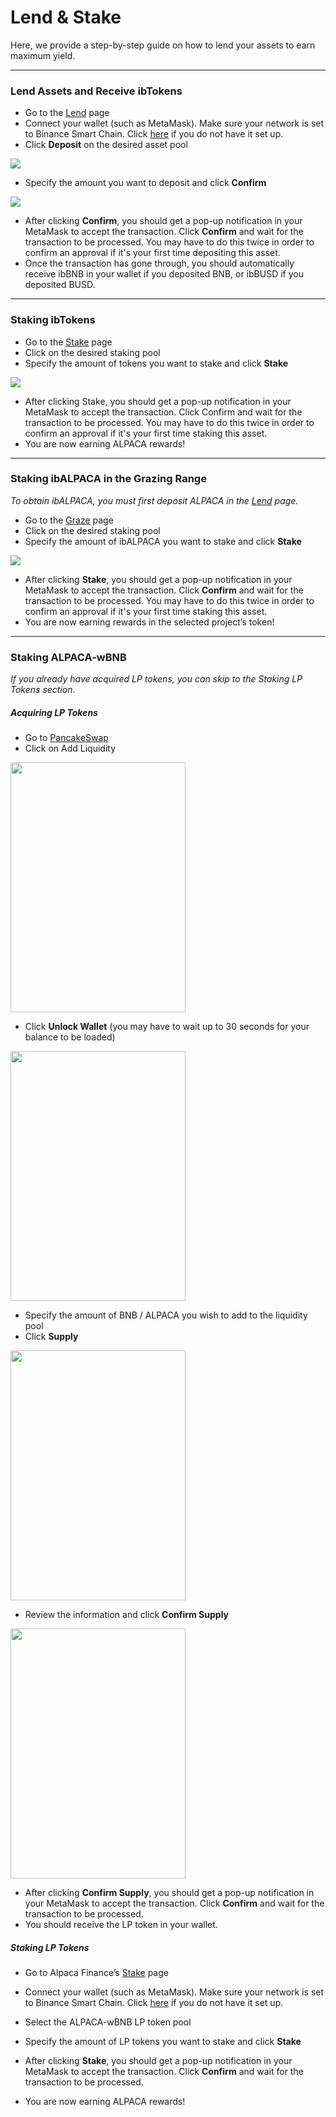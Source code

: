 # Lend & Stake
Here, we provide a step-by-step guide on how to lend your assets to earn maximum yield.
***

### Lend Assets and Receive ibTokens
* Go to the [Lend](www.baidu.com) page
* Connect your wallet (such as MetaMask). Make sure your network is set to Binance Smart Chain. Click [here](https://academy.binance.com/en/articles/connecting-metamask-to-binance-smart-chain) if you do not have it set up.
* Click **Deposit** on the desired asset pool

![](https://pic.imgdb.cn/item/60f7e6c95132923bf8fc037a.png)

* Specify the amount you want to deposit and click **Confirm**

![](https://pic.imgdb.cn/item/60f7e72b5132923bf8fd89b6.png)

* After clicking **Confirm**, you should get a pop-up notification in your MetaMask to accept the transaction. Click **Confirm** and wait for the transaction to be processed. You may have to do this twice in order to confirm an approval if it's your first time depositing this asset.
* Once the transaction has gone through, you should automatically  receive ibBNB in your wallet if you deposited BNB, or ibBUSD if you deposited BUSD.

***

### Staking ibTokens
* Go to the [Stake](www.baidu.com) page
* Click on the desired staking pool
* Specify the amount of tokens you want to stake and click **Stake**

![](https://pic.imgdb.cn/item/60f7e7b35132923bf8ffa9df.png)

* After clicking Stake, you should get a pop-up notification in your MetaMask to accept the transaction. Click Confirm and wait for the transaction to be processed. You may have to do this twice in order to confirm an approval if it's your first time staking this asset.
* You are now earning ALPACA rewards!

***

### Staking ibALPACA in the Grazing Range
*To obtain ibALPACA, you must first deposit ALPACA in the [Lend](www.baidu.com) page.*

* Go to the [Graze](www.baidu.com) page
* Click on the desired staking pool
* Specify the amount of ibALPACA you want to stake and click **Stake**

![](https://pic.imgdb.cn/item/60f7e82b5132923bf8018c68.png)

* After clicking **Stake**, you should get a pop-up notification in your MetaMask to accept the transaction. Click **Confirm** and wait for the transaction to be processed. You may have to do this twice in order to confirm an approval if it's your first time staking this asset.
* You are now earning rewards in the selected project’s token!

***

### Staking ALPACA-wBNB
*If you already have acquired LP tokens, you can skip to the Staking LP Tokens section.*

##### Acquiring LP Tokens
* Go to [PancakeSwap](https://pancakeswap.finance/)
* Click on Add Liquidity

<img src="https://pic.imgdb.cn/item/60f7e8e05132923bf8045b7c.png" width="280" height="400" align="center" />

* Click **Unlock Wallet** (you may have to wait up to 30 seconds for your balance to be loaded)

<img src="https://pic.imgdb.cn/item/60f7e9035132923bf804e19d.png" width="280" height="400" align="center" />

* Specify the amount of BNB / ALPACA you wish to add to the liquidity pool
* Click **Supply**

<img src="https://pic.imgdb.cn/item/60f7e9655132923bf8065b21.png" width="280" height="400" align="center" />

* Review the information and click **Confirm Supply**

<img src="https://pic.imgdb.cn/item/60f7e9845132923bf806d23c.png" width="280px" height="400px" align="center" />

* After clicking **Confirm Supply**, you should get a pop-up notification in your MetaMask to accept the transaction. Click **Confirm** and wait for the transaction to be processed.
* You should receive the LP token in your wallet.

##### Staking LP Tokens
* Go to Alpaca Finance’s [Stake](www.baidu.com) page
* Connect your wallet (such as MetaMask). Make sure your network is set to Binance Smart Chain. Click [here](https://academy.binance.com/en/articles/connecting-metamask-to-binance-smart-chain) if you do not have it set up.
* Select the ALPACA-wBNB LP token pool
* Specify the amount of LP tokens you want to stake and click **Stake**


* After clicking **Stake**, you should get a pop-up notification in your MetaMask to accept the transaction. Click **Confirm** and wait for the transaction to be processed.
* You are now earning ALPACA rewards!
